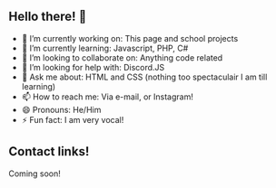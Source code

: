 <h2>Hello there! 👋</h2>

<ul>
  <li> 🔭 I’m currently working on: This page and school projects</li>
  <li> 🌱 I’m currently learning: Javascript, PHP, C#</li>
  <li> 👯 I’m looking to collaborate on: Anything code related</li>
  <li> 🤔 I’m looking for help with: Discord.JS</li>
  <li> 💬 Ask me about: HTML and CSS (nothing too spectaculair I am till learning)</li>
  <li> 📫 How to reach me: Via e-mail, or Instagram!</li>
  <li> 😄 Pronouns: He/Him</li>
  <li> ⚡ Fun fact: I am very vocal!</li>
</ul>

<h2>Contact links!</h2>
<p>Coming soon!</p>
